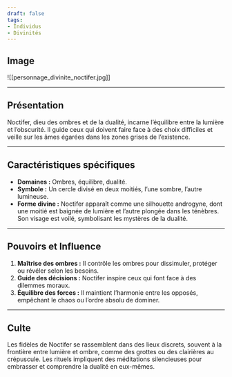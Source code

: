 ```yaml
---
draft: false
tags:
- Individus
- Divinités
---
```


## Image

![[personnage_divinite_noctifer.jpg]]

___

## **Présentation**
Noctifer, dieu des ombres et de la dualité, incarne l’équilibre entre la lumière et l’obscurité. Il guide ceux qui doivent faire face à des choix difficiles et veille sur les âmes égarées dans les zones grises de l’existence.

---

## **Caractéristiques spécifiques**
- **Domaines :** Ombres, équilibre, dualité.  
- **Symbole :** Un cercle divisé en deux moitiés, l’une sombre, l’autre lumineuse.  
- **Forme divine :** Noctifer apparaît comme une silhouette androgyne, dont une moitié est baignée de lumière et l’autre plongée dans les ténèbres. Son visage est voilé, symbolisant les mystères de la dualité.

---

## **Pouvoirs et Influence**
1. **Maîtrise des ombres :** Il contrôle les ombres pour dissimuler, protéger ou révéler selon les besoins.  
2. **Guide des décisions :** Noctifer inspire ceux qui font face à des dilemmes moraux.  
3. **Équilibre des forces :** Il maintient l’harmonie entre les opposés, empêchant le chaos ou l’ordre absolu de dominer.

---

## **Culte**
Les fidèles de Noctifer se rassemblent dans des lieux discrets, souvent à la frontière entre lumière et ombre, comme des grottes ou des clairières au crépuscule. Les rituels impliquent des méditations silencieuses pour embrasser et comprendre la dualité en eux-mêmes.